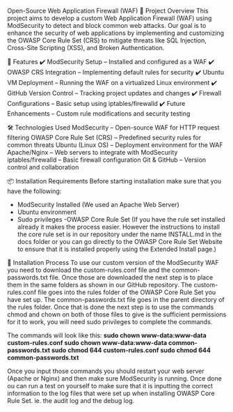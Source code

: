 Open-Source Web Application Firewall (WAF)
🚀 Project Overview
This project aims to develop a custom Web Application Firewall (WAF) using ModSecurity to detect and block common web attacks. Our goal is to enhance the security of web applications by implementing and customizing the OWASP Core Rule Set (CRS) to mitigate threats like SQL Injection, Cross-Site Scripting (XSS), and Broken Authentication.

📌 Features
✔️ ModSecurity Setup – Installed and configured as a WAF
✔️ OWASP CRS Integration – Implementing default rules for security
✔️ Ubuntu VM Deployment – Running the WAF on a virtualized Linux environment
✔️ GitHub Version Control – Tracking project updates and changes
✔️ Firewall Configurations – Basic setup using iptables/firewalld
✔️ Future Enhancements – Custom rule modifications and security testing

🛠 Technologies Used
ModSecurity – Open-source WAF for HTTP request filtering
OWASP Core Rule Set (CRS) – Predefined security rules for common threats
Ubuntu (Linux OS) – Deployment environment for the WAF
Apache/Nginx – Web servers to integrate with ModSecurity
iptables/firewalld – Basic firewall configuration
Git & GitHub – Version control and collaboration

📦 Installation
Requirements
Before starting installation make sure that you have the following:
- ModSecurity Installed (We used an Apache Web Server)
- Ubuntu environment
- Sudo privileges
-OWASP Core Rule Set (If you have the rule set installed already it makes the process easier. However the instructions to install the core rule set is in our repository under the name INSTALL.md in the docs folder or you can go directly to the OWASP Core Rule Set Website to ensure that it is installed properly using the Extended Install page.)

🧱 Installation Process
To use our custom version of the ModSecurity WAF you need to download the custom-rules.conf file and the common-passwords.txt file. Once those are downloaded the next step is to place them in the same folders as shown in our GitHub repository. The custom-rules.conf file goes into the rules folder of the OWASP Core Rule Set you have set up. The common-passwords.txt file goes in the parent directory of the rules folder. Once that is done the next step is to use the commands chmod and chown on both of those files to give is the sufficient permissions for it to work, you will need sudo privileges to complete the commands.

The commands will look like this:
**sudo chown www-data:www-data custom-rules.conf
sudo chown www-data:www-data common-passwords.txt
sudo chmod 644 custom-rules.conf
sudo chmod 644 common-passwords.txt**

Once you input those commands you should restart your web server (Apache or Nginx) and then make sure ModSecurity is running. Once done ou can run a test on yourself to make sure that it is inputting the correct information to the log files that were set up when installing OWASP Core Rule Set. ie. the audit log and the debug log.
